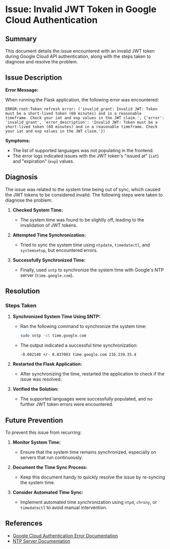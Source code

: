 
# Issue: Invalid JWT Token in Google Cloud Authentication

## Summary

This document details the issue encountered with an invalid JWT token during Google Cloud API authentication, along with the steps taken to diagnose and resolve the problem.

## Issue Description

**Error Message:**

When running the Flask application, the following error was encountered:

```
ERROR:root:Token refresh error: ('invalid_grant: Invalid JWT: Token must be a short-lived token (60 minutes) and in a reasonable timeframe. Check your iat and exp values in the JWT claim.', {'error': 'invalid_grant', 'error_description': 'Invalid JWT: Token must be a short-lived token (60 minutes) and in a reasonable timeframe. Check your iat and exp values in the JWT claim.'})
```

**Symptoms:**
- The list of supported languages was not populating in the frontend.
- The error logs indicated issues with the JWT token's "issued at" (`iat`) and "expiration" (`exp`) values.

## Diagnosis

The issue was related to the system time being out of sync, which caused the JWT tokens to be considered invalid. The following steps were taken to diagnose the problem:

1. **Checked System Time:**
   - The system time was found to be slightly off, leading to the invalidation of JWT tokens.

2. **Attempted Time Synchronization:**
   - Tried to sync the system time using `ntpdate`, `timedatectl`, and `systemsetup`, but encountered errors.

3. **Successfully Synchronized Time:**
   - Finally, used `sntp` to synchronize the system time with Google's NTP server (`time.google.com`).

## Resolution

### Steps Taken

1. **Synchronized System Time Using SNTP:**
   - Ran the following command to synchronize the system time:
     ```bash
     sudo sntp -sS time.google.com
     ```
   - The output indicated a successful time synchronization:
     ```
     -0.002140 +/- 0.037003 time.google.com 216.239.35.4
     ```

2. **Restarted the Flask Application:**
   - After synchronizing the time, restarted the application to check if the issue was resolved.

3. **Verified the Solution:**
   - The supported languages were successfully populated, and no further JWT token errors were encountered.

## Future Prevention

To prevent this issue from recurring:

1. **Monitor System Time:**
   - Ensure that the system time remains synchronized, especially on servers that run continuously.

2. **Document the Time Sync Process:**
   - Keep this document handy to quickly resolve the issue by re-syncing the system time.

3. **Consider Automated Time Sync:**
   - Implement automated time synchronization using `ntpd`, `chrony`, or `timedatectl` to avoid manual intervention.

## References

- [Google Cloud Authentication Error Documentation](https://cloud.google.com/docs/authentication)
- [NTP Server Documentation](https://www.ntp.org/documentation.html)
